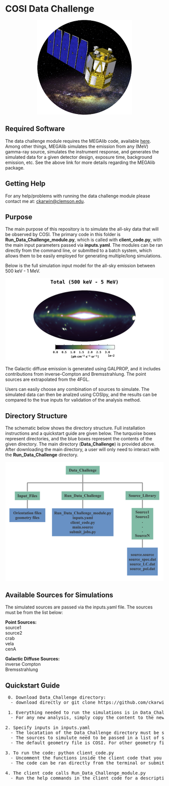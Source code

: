 # COSI Data Challenge

<p align="center">
<img width="300"  src="Images/COSI_mission.png">
</p>

## Required Software <br />
The data challenge module requires the MEGAlib code, available [here](http://megalibtoolkit.com/home.html). Among other things, MEGAlib simulates the emission from any (MeV) gamma-ray source, simulates the instrument response, and generates the simulated data for a given detector design, exposure time, background emission, etc. See the above link for more details regarding the MEGAlib package.   

## Getting Help <br />
For any help/problems with running the data challenge module please contact me at: ckarwin@clemson.edu. 

## Purpose <br />
The main purpose of this repository is to simulate the all-sky data that will be observed by COSI. The primary code in this folder is **Run_Data_Challenge_module.py**, which is called with **client_code.py**, with the main input parameters passed via **inputs.yaml**. The modules can be ran directly from the command line, or submitted to a batch system, which allows them to be easily employed for generating multiple/long simulations. 

Below is the full simulation input model for the all-sky emission between 500 keV - 1 MeV. 

<p align="center">
<img width="700"  src="Images/Total_bin1.png">
</p>

The Galactic diffuse emission is generated using GALPROP, and it includes contributions from inverse-Compton and Bremsstrahlung. The point sources are extrapolated from the 4FGL. 

Users can easily choose any combination of sources to simulate. The simulated data can then be analzed using COSIpy, and the results can be compared to the true inputs for validation of the analysis method. 

## Directory Structure <br />
The schematic below shows the directory structure. Full installation instructions and a quickstart guide are given below. The turquoise boxes represent directories, and the blue boxes represent the contents of the given directory. The main directory (**Data_Challenge**) is provided above. After downloading the main directory, a user will only need to interact with the **Run_Data_Challenge** directory.  

<p align="center">
<img width="700"  src="Images/directory_structure.png">
</p>

## Available Sources for Simulations <br />
The simulated sources are passed via the inputs.yaml file. The sources must be from the list below:

**Point Sources:**  <br />
source1 <br />
source2 <br />
crab <br />
vela <br /> 
cenA <br />

**Galactic Diffuse Sources:**  <br />
 inverse Compton  <br />
 Bremsstrahlung  <br />
 
## Quickstart Guide <br /> 
<pre>
 0. Download Data_Challenge directory:
  - download directly or git clone https://github.com/ckarwin/COSI.git

 1. Everything needed to run the simulations is in Data_Challenge/Run_Data_Challenge </b> 
  - For any new analysis, simply copy the content to the new analysis directory. 
  
2. Specify inputs in inputs.yaml </b>
  - The locatation of the Data_Challenge directory must be specified. 
  - The sources to simulute need to be passed in a list of strings, where all names correspond to the list of available sources, as given above. 
  - The default geometry file is COSI. For other geometry files the full path needs to be specified.

3. To run the code: python client_code.py </b>
  - Uncomment the functions inside the client code that you want to run.
  - The code can be ran directly from the terminal or submitted to a batch system using submit_jobs.py.

4. The client code calls Run_Data_Challenge_module.py </b>
  - Run the help commands in the client code for a description of the function inputs.

</pre>

